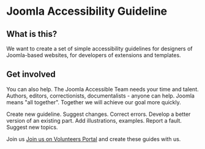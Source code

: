 # Joomla Accessibility Guideline
## What is this?
We want to create a set of simple accessibility guidelines for designers of Joomla-based websites, for developers of extensions and templates. 

## Get involved
You can also help. The Joomla Accessible Team needs your time and talent.
Authors, editors, correctionists, documentalists - anyone can help. 
Joomla means "all together". Together we will achieve our goal more quickly. 

Create new guideline. Suggest changes. Correct errors. Develop a better version of an existing part. Add illustrations, examples. Report a fault. Suggest new topics.

Join us [Join us on  Volunteers Portal](https://volunteers.joomla.org/teams/accessibility-team) and create these guides with us.
